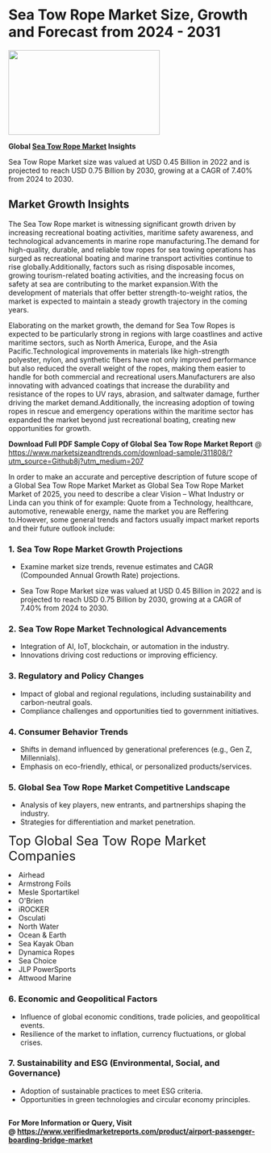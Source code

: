 <H1>Sea Tow Rope Market Size, Growth and Forecast from 2024 - 2031</H1><img class="aligncenter size-medium wp-image-584254" src="https://thirdeyenews.in/wp-content/uploads/2024/09/Global-Market-Research-300x168.jpeg" alt="" width="300" height="168" /><p><strong>Global&nbsp;<a href="https://www.marketsizeandtrends.com/download-sample/311808/?utm_source=Github8j?utm_medium=207">Sea Tow Rope Market</a> Insights</strong></p><p>Sea Tow Rope Market size was valued at USD 0.45 Billion in 2022 and is projected to reach USD 0.75 Billion by 2030, growing at a CAGR of 7.40% from 2024 to 2030.</p><p><h2>Market Growth Insights</h2> <p>The Sea Tow Rope market is witnessing significant growth driven by increasing recreational boating activities, maritime safety awareness, and technological advancements in marine rope manufacturing.The demand for high-quality, durable, and reliable tow ropes for sea towing operations has surged as recreational boating and marine transport activities continue to rise globally.Additionally, factors such as rising disposable incomes, growing tourism-related boating activities, and the increasing focus on safety at sea are contributing to the market expansion.With the development of materials that offer better strength-to-weight ratios, the market is expected to maintain a steady growth trajectory in the coming years.</p> <p>Elaborating on the market growth, the demand for Sea Tow Ropes is expected to be particularly strong in regions with large coastlines and active maritime sectors, such as North America, Europe, and the Asia Pacific.Technological improvements in materials like high-strength polyester, nylon, and synthetic fibers have not only improved performance but also reduced the overall weight of the ropes, making them easier to handle for both commercial and recreational users.Manufacturers are also innovating with advanced coatings that increase the durability and resistance of the ropes to UV rays, abrasion, and saltwater damage, further driving the market demand.Additionally, the increasing adoption of towing ropes in rescue and emergency operations within the maritime sector has expanded the market beyond just recreational boating, creating new opportunities for growth.</p> <p><span class=""><strong>Download Full PDF Sample Copy of Global Sea Tow Rope Market Report</strong> @ <a href="https://www.marketsizeandtrends.com/download-sample/311808/?utm_source=Github8j?utm_medium=207" target="_blank">https://www.marketsizeandtrends.com/download-sample/311808/?utm_source=Github8j?utm_medium=207</a></span></p><p>In order to make an accurate and perceptive description of future scope of a Global&nbsp;Sea Tow Rope Market Market as Global&nbsp;Sea Tow Rope Market Market of 2025, you need to describe a clear Vision &ndash; What Industry or Linda can you think of for example: Quote from a Technology, healthcare, automotive, renewable energy, name the market you are Reffering to.However, some general trends and factors usually impact market reports and their future outlook include:</p><h3>1.&nbsp;<strong>Sea Tow Rope Market Growth Projections</strong></h3><ul><li>Examine market size trends, revenue estimates and CAGR (Compounded Annual Growth Rate) projections.</li><li><p>Sea Tow Rope Market size was valued at USD 0.45 Billion in 2022 and is projected to reach USD 0.75 Billion by 2030, growing at a CAGR of 7.40% from 2024 to 2030.</p></li></ul><h3>2.&nbsp;<strong>Sea Tow Rope Market Technological Advancements</strong></h3><ul><li>Integration of AI, IoT, blockchain, or automation in the industry.</li><li>Innovations driving cost reductions or improving efficiency.</li></ul><h3>3.&nbsp;<strong>Regulatory and Policy Changes</strong></h3><ul><li>Impact of global and regional regulations, including sustainability and carbon-neutral goals.</li><li>Compliance challenges and opportunities tied to government initiatives.</li></ul><h3>4.&nbsp;<strong>Consumer Behavior Trends</strong></h3><ul><li>Shifts in demand influenced by generational preferences (e.g., Gen Z, Millennials).</li><li>Emphasis on eco-friendly, ethical, or personalized products/services.</li></ul><h3>5.&nbsp;<strong>Global Sea Tow Rope Market Competitive Landscape</strong></h3><ul><li>Analysis of key players, new entrants, and partnerships shaping the industry.</li><li>Strategies for differentiation and market penetration.</li></ul><p data-pm-slice="1 1 []"><span style="color: inherit; font-family: inherit; font-size: 25px;">Top Global Sea Tow Rope Market Companies</span></p><div class="" data-test-id=""><p><li>Airhead</li><li> Armstrong Foils</li><li> Mesle Sportartikel</li><li> O'Brien</li><li> iROCKER</li><li> Osculati</li><li> North Water</li><li> Ocean & Earth</li><li> Sea Kayak Oban</li><li> Dynamica Ropes</li><li> Sea Choice</li><li> JLP PowerSports</li><li> Attwood Marine</li></p></div><h3>6.&nbsp;<strong>Economic and Geopolitical Factors</strong></h3><ul><li>Influence of global economic conditions, trade policies, and geopolitical events.</li><li>Resilience of the market to inflation, currency fluctuations, or global crises.</li></ul><h3>7.&nbsp;<strong>Sustainability and ESG (Environmental, Social, and Governance)</strong></h3><ul><li>Adoption of sustainable practices to meet ESG criteria.</li><li>Opportunities in green technologies and circular economy principles.</li></ul><h2><strong style="font-size: 14px;">For More Information or Query, Visit @&nbsp;</strong><a style="background-color: #ffffff; font-size: 14px;" href="https://www.marketsizeandtrends.com/report/sea-tow-rope-market/" target="_blank">https://www.verifiedmarketreports.com/product/airport-passenger-boarding-bridge-market</a></h2>